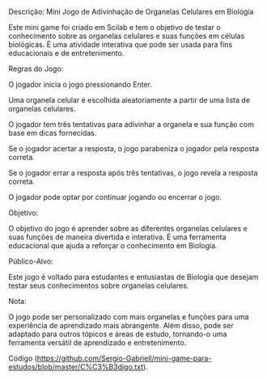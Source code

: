 Descrição: Mini Jogo de Adivinhação de Organelas Celulares em Biologia

Este mini game foi criado em Scilab e tem o objetivo de testar o conhecimento sobre as organelas celulares e suas funções em células biológicas. É uma atividade interativa que pode ser usada para fins educacionais e de entretenimento.

Regras do Jogo:

O jogador inicia o jogo pressionando Enter.

Uma organela celular é escolhida aleatoriamente a partir de uma lista de organelas celulares.

O jogador tem três tentativas para adivinhar a organela e sua função com base em dicas fornecidas.

Se o jogador acertar a resposta, o jogo parabeniza o jogador pela resposta correta.

Se o jogador errar a resposta após três tentativas, o jogo revela a resposta correta.

O jogador pode optar por continuar jogando ou encerrar o jogo.

Objetivo:

O objetivo do jogo é aprender sobre as diferentes organelas celulares e suas funções de maneira divertida e interativa. É uma ferramenta educacional que ajuda a reforçar o conhecimento em Biologia.

Público-Alvo:

Este jogo é voltado para estudantes e entusiastas de Biologia que desejam testar seus conhecimentos sobre organelas celulares.

Nota:

O jogo pode ser personalizado com mais organelas e funções para uma experiência de aprendizado mais abrangente. Além disso, pode ser adaptado para outros tópicos e áreas de estudo, tornando-o uma ferramenta versátil de aprendizado e entretenimento.

Código (https://github.com/Sergio-Gabriell/mini-game-para-estudos/blob/master/C%C3%B3digo.txt).
